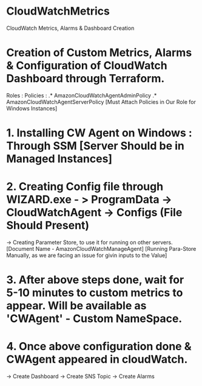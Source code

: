 # CloudWatchMetrics
CloudWatch Metrics, Alarms &amp; Dashboard Creation


# Creation of Custom Metrics, Alarms & Configuration of CloudWatch Dashboard through Terraform.

Roles : Policies :
.* AmazonCloudWatchAgentAdminPolicy
.* AmazonCloudWatchAgentServerPolicy  [Must Attach Policies in Our Role for Windows Instances]

# 1. Installing CW Agent on Windows : Through SSM [Server Should be in Managed Instances]

# 2. Creating Config file through WIZARD.exe - > ProgramData -> CloudWatchAgent -> Configs (File Should Present)
-> Creating Parameter Store, to use it for running on other servers. [Document Name - AmazonCloudWatchManageAgent]
[Running Para-Store Manually, as we are facing an issue for givin inputs to the Value]

# 3. After above steps done, wait for 5-10 minutes to custom metrics to appear. Will be available as 'CWAgent' - Custom NameSpace.

# 4. Once above configuration done & CWAgent appeared in cloudWatch.
-> Create Dashboard
-> Create SNS Topic
-> Create Alarms
